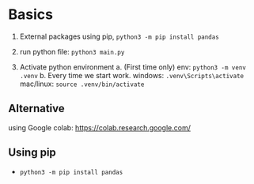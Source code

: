 # Basics

1. External packages using pip, `python3 -m pip install pandas`

2. run python file: `python3 main.py`

3. Activate python environment
    a. (First time only) env: `python3 -m venv .venv`
    b. Every time we start work. windows: `.venv\Scripts\activate` mac/linux: `source .venv/bin/activate`

## Alternative

using Google colab: <https://colab.research.google.com/>

## Using pip

- `python3 -m pip install pandas`

